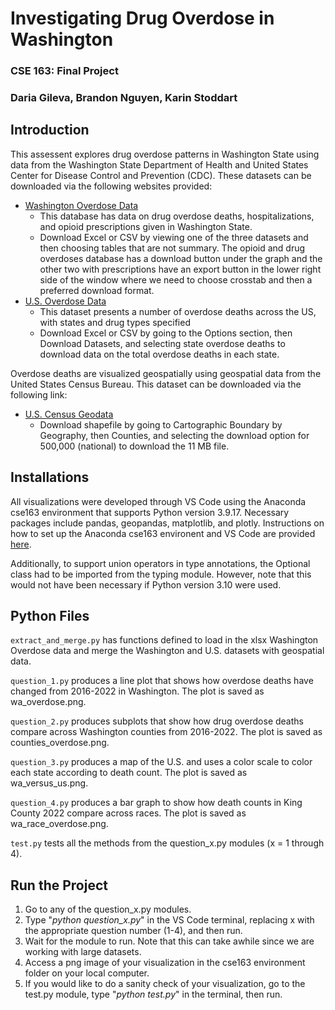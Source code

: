 # Investigating Drug Overdose in Washington
### CSE 163: Final Project
### Daria Gileva, Brandon Nguyen, Karin Stoddart

## Introduction
This assessent explores drug overdose patterns in Washington State using data from the Washington State Department of Health and United States Center for Disease Control and Prevention (CDC). These datasets can be downloaded via the following websites provided:
- [Washington Overdose Data](https://doh.wa.gov/data-and-statistical-reports/washington-tracking-network-wtn/opioids)
    - This database has data on drug overdose deaths, hospitalizations, and opioid prescriptions given in Washington State.
    - Download Excel or CSV by viewing one of the three datasets and then choosing tables that are not summary. The opioid and drug overdoses database has a download button under the graph and the other two with prescriptions have an export button in the lower right side of the window where we need to choose crosstab and then a preferred download format. 
- [U.S. Overdose Data](https://www.cdc.gov/nchs/nvss/vsrr/drug-overdose-data.htm)
    - This dataset presents a number of overdose deaths across the US, with states and drug types specified
    - Download Excel or CSV by going to the Options section, then Download Datasets, and selecting state overdose deaths to download data on the total overdose deaths in each state. 

Overdose deaths are visualized geospatially using geospatial data from the United States Census Bureau. This dataset can be downloaded via the following link:
- [U.S. Census Geodata](https://www.census.gov/geographies/mapping-files/time-series/geo/cartographic-boundary.html)
    - Download shapefile by going to Cartographic Boundary by Geography, then Counties, and selecting the download option for 500,000 (national) to download the 11 MB file.

## Installations
All visualizations were developed through VS Code using the Anaconda cse163 environment that supports Python version 3.9.17. Necessary packages include pandas, geopandas, matplotlib, and plotly. Instructions on how to set up the Anaconda cse163 environent and VS Code are provided [here](https://courses.cs.washington.edu/courses/cse163/software/).

Additionally, to support union operators in type annotations, the Optional class had to be imported from the typing module. However, note that this would not have been necessary if Python version 3.10 were used.

## Python Files
`extract_and_merge.py` has functions defined to load in the xlsx Washington Overdose data and merge the Washington and U.S. datasets with geospatial data.

`question_1.py` produces a line plot that shows how overdose deaths have changed from 2016-2022 in Washington. The plot is saved as wa_overdose.png.

`question_2.py` produces subplots that show how drug overdose deaths compare across Washington counties from 2016-2022. The plot is saved as counties_overdose.png.

`question_3.py` produces a map of the U.S. and uses a color scale to color each state according to death count. The plot is saved as wa_versus_us.png.

`question_4.py` produces a bar graph to show how death counts in King County 2022 compare across races. The plot is saved as wa_race_overdose.png.

`test.py` tests all the methods from the question_x.py modules (x = 1 through 4).

## Run the Project 
1. Go to any of the question_x.py modules.
2. Type "_python question_x.py_" in the VS Code terminal, replacing x with the appropriate question number (1-4), and then run.
3. Wait for the module to run. Note that this can take awhile since we are working with large datasets.
4. Access a png image of your visualization in the cse163 environment folder on your local computer.
5. If you would like to do a sanity check of your visualization, go to the test.py module, type "_python test.py_" in the terminal, then run.
